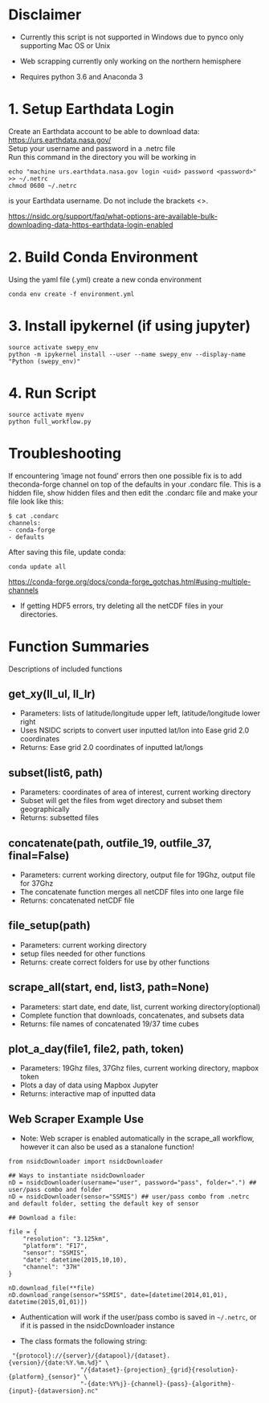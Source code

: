 # Disclaimer

* Currently this script is not supported in Windows due to pynco only supporting Mac OS or Unix   

* Web scrapping currently only working on the northern hemisphere  

* Requires python 3.6 and Anaconda 3

# 1. Setup Earthdata Login
Create an Earthdata account to be able to download data: https://urs.earthdata.nasa.gov/  
Setup your username and password in a .netrc file  
Run this command in the directory you will be working in

	echo "machine urs.earthdata.nasa.gov login <uid> password <password>" >> ~/.netrc
	chmod 0600 ~/.netrc
<uid> is your Earthdata username. Do not include the brackets <>.

https://nsidc.org/support/faq/what-options-are-available-bulk-downloading-data-https-earthdata-login-enabled

# 2. Build Conda Environment
Using the yaml file (.yml) create a new conda environment

    conda env create -f environment.yml
# 3. Install ipykernel (if using jupyter)
	source activate swepy_env
	python -m ipykernel install --user --name swepy_env --display-name "Python (swepy_env)"
# 4. Run Script
    source activate myenv
    python full_workflow.py
  
# Troubleshooting

If encountering ‘image not found’ errors then one possible fix is to add theconda-forge channel on top of the defaults in your .condarc file. This is a hidden file, show hidden files and then edit the .condarc file and make your file look like this:

    $ cat .condarc
    channels:
    - conda-forge
    - defaults

After saving this file, update conda:

    conda update all

https://conda-forge.org/docs/conda-forge_gotchas.html#using-multiple-channels

* If getting HDF5 errors, try deleting all the netCDF files in your directories.


# Function Summaries
Descriptions of included functions
## get_xy(ll_ul, ll_lr)
* Parameters: lists of latitude/longitude upper left, latitude/longitude lower right  
* Uses NSIDC scripts to convert user inputted lat/lon into Ease grid 2.0 coordinates  
* Returns: Ease grid 2.0 coordinates of inputted lat/longs
## subset(list6, path)
* Parameters: coordinates of area of interest, current working directory  
* Subset will get the files from wget directory and subset them geographically  
* Returns: subsetted files
## concatenate(path, outfile_19, outfile_37, final=False)
* Parameters: current working directory, output file for 19Ghz, output file for 37Ghz 
* The concatenate function merges all netCDF files into one large file  
* Returns: concatenated netCDF file
## file_setup(path)
* Parameters: current working directory  
* setup files needed for other functions  
* Returns: create correct folders for use by other functions
## scrape_all(start, end, list3, path=None)
* Parameters: start date, end date, list, current working directory(optional)  
* Complete function that downloads, concatenates, and subsets data  
* Returns: file names of concatenated 19/37 time cubes
## plot_a_day(file1, file2, path, token)
* Parameters: 19Ghz files, 37Ghz files, current working directory, mapbox token  
* Plots a day of data using Mapbox Jupyter  
* Returns: interactive map of inputted data

## Web Scraper Example Use

* Note: Web scraper is enabled automatically in the scrape_all workflow, however it can also be used as a stanalone function!

```{python}
from nsidcDownloader import nsidcDownloader

## Ways to instantiate nsidcDownloader
nD = nsidcDownloader(username="user", password="pass", folder=".") ## user/pass combo and folder
nD = nsidcDownloader(sensor="SSMIS") ## user/pass combo from .netrc and default folder, setting the default key of sensor

## Download a file:

file = {
    "resolution": "3.125km",
    "platform": "F17",
    "sensor": "SSMIS",
    "date": datetime(2015,10,10),
    "channel": "37H"
}

nD.download_file(**file)
nD.download_range(sensor="SSMIS", date=[datetime(2014,01,01), datetime(2015,01,01)])
```

* Authentication will work if the user/pass combo is saved in `~/.netrc`, or if it is passed in the nsidcDownloader instance

* The class formats the following string:

```
 "{protocol}://{server}/{datapool}/{dataset}.{version}/{date:%Y.%m.%d}" \
                    "/{dataset}-{projection}_{grid}{resolution}-{platform}_{sensor}" \
                    "-{date:%Y%j}-{channel}-{pass}-{algorithm}-{input}-{dataversion}.nc"
```
